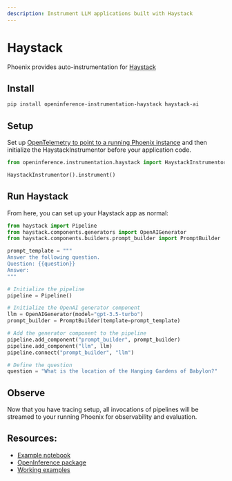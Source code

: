```yaml
---
description: Instrument LLM applications built with Haystack
---
```


# Haystack

Phoenix provides auto-instrumentation for [Haystack](https://haystack.deepset.ai/)

## Install

```bash
pip install openinference-instrumentation-haystack haystack-ai
```

## Setup

Set up [OpenTelemetry to point to a running Phoenix instance](https://docs.arize.com/phoenix/quickstart) and then initialize the HaystackInstrumentor before your application code.

```python
from openinference.instrumentation.haystack import HaystackInstrumentor

HaystackInstrumentor().instrument()
```

## Run Haystack

From here, you can set up your Haystack app as normal:

```python
from haystack import Pipeline
from haystack.components.generators import OpenAIGenerator
from haystack.components.builders.prompt_builder import PromptBuilder

prompt_template = """
Answer the following question.
Question: {{question}}
Answer:
"""

# Initialize the pipeline
pipeline = Pipeline()

# Initialize the OpenAI generator component
llm = OpenAIGenerator(model="gpt-3.5-turbo")
prompt_builder = PromptBuilder(template=prompt_template)

# Add the generator component to the pipeline
pipeline.add_component("prompt_builder", prompt_builder)
pipeline.add_component("llm", llm)
pipeline.connect("prompt_builder", "llm")

# Define the question
question = "What is the location of the Hanging Gardens of Babylon?"
```

## Observe

Now that you have tracing setup, all invocations of pipelines will be streamed to your running Phoenix for observability and evaluation.

## Resources:

* [Example notebook](https://github.com/Arize-ai/openinference/blob/main/python/instrumentation/openinference-instrumentation-haystack/examples/qa\_rag\_pipeline.py)
* [OpenInference package](https://github.com/Arize-ai/openinference/blob/main/python/instrumentation/openinference-instrumentation-haystack)
* [Working examples](https://github.com/Arize-ai/openinference/tree/main/python/instrumentation/openinference-instrumentation-haystack/examples)
